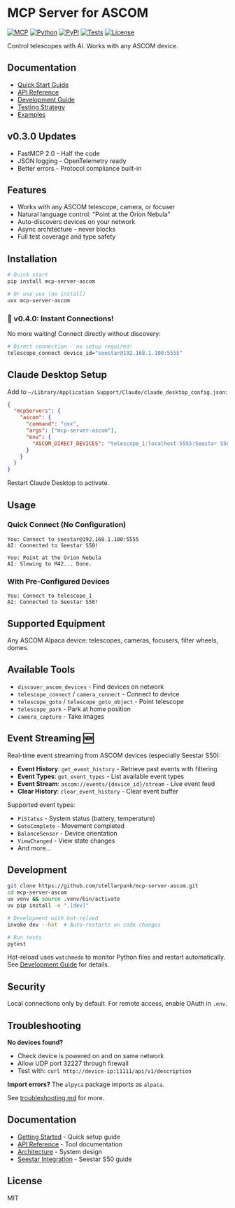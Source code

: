 # MCP Server for ASCOM

[![MCP](https://img.shields.io/badge/MCP-2025--06--18-brightgreen.svg)](https://modelcontextprotocol.io)
[![Python](https://img.shields.io/badge/python-3.10%2B-blue.svg)](https://www.python.org/downloads/)
[![PyPI](https://img.shields.io/pypi/v/mcp-server-ascom.svg)](https://pypi.org/project/mcp-server-ascom/)
[![Tests](https://github.com/stellarpunk/mcp-server-ascom/workflows/Test/badge.svg)](https://github.com/stellarpunk/mcp-server-ascom/actions)
[![License](https://img.shields.io/badge/license-MIT-green.svg)](LICENSE)

Control telescopes with AI. Works with any ASCOM device.

## Documentation

- [Quick Start Guide](QUICKSTART.md)
- [API Reference](docs/API.md)
- [Development Guide](docs/development.md)
- [Testing Strategy](docs/E2E_TESTING_GUIDE.md)
- [Examples](examples/README.md)

## v0.3.0 Updates

- FastMCP 2.0 - Half the code
- JSON logging - OpenTelemetry ready
- Better errors - Protocol compliance built-in

## Features

- Works with any ASCOM telescope, camera, or focuser
- Natural language control: "Point at the Orion Nebula"
- Auto-discovers devices on your network
- Async architecture - never blocks
- Full test coverage and type safety

## Installation

```bash
# Quick start
pip install mcp-server-ascom

# Or use uvx (no install)
uvx mcp-server-ascom
```

### 🚀 v0.4.0: Instant Connections!

No more waiting! Connect directly without discovery:
```bash
# Direct connection - no setup required!
telescope_connect device_id="seestar@192.168.1.100:5555"
```

## Claude Desktop Setup

Add to `~/Library/Application Support/Claude/claude_desktop_config.json`:
```json
{
  "mcpServers": {
    "ascom": {
      "command": "uvx",
      "args": ["mcp-server-ascom"],
      "env": {
        "ASCOM_DIRECT_DEVICES": "telescope_1:localhost:5555:Seestar S50"
      }
    }
  }
}
```

Restart Claude Desktop to activate.

## Usage

### Quick Connect (No Configuration)
```
You: Connect to seestar@192.168.1.100:5555
AI: Connected to Seestar S50!

You: Point at the Orion Nebula  
AI: Slewing to M42... Done.
```

### With Pre-Configured Devices
```
You: Connect to telescope_1
AI: Connected to Seestar S50!
```

## Supported Equipment

Any ASCOM Alpaca device: telescopes, cameras, focusers, filter wheels, domes.

## Available Tools

- `discover_ascom_devices` - Find devices on network
- `telescope_connect` / `camera_connect` - Connect to device
- `telescope_goto` / `telescope_goto_object` - Point telescope
- `telescope_park` - Park at home position
- `camera_capture` - Take images

## Event Streaming 🆕

Real-time event streaming from ASCOM devices (especially Seestar S50):

- **Event History**: `get_event_history` - Retrieve past events with filtering
- **Event Types**: `get_event_types` - List available event types  
- **Event Stream**: `ascom://events/{device_id}/stream` - Live event feed
- **Clear History**: `clear_event_history` - Clear event buffer

Supported event types:
- `PiStatus` - System status (battery, temperature)
- `GotoComplete` - Movement completed
- `BalanceSensor` - Device orientation
- `ViewChanged` - View state changes
- And more...

## Development

```bash
git clone https://github.com/stellarpunk/mcp-server-ascom.git
cd mcp-server-ascom
uv venv && source .venv/bin/activate
uv pip install -e ".[dev]"

# Development with hot-reload
invoke dev --hot  # Auto-restarts on code changes

# Run tests
pytest
```

Hot-reload uses `watchmedo` to monitor Python files and restart automatically.
See [Development Guide](docs/development.md) for details.

## Security

Local connections only by default. For remote access, enable OAuth in `.env`.

## Troubleshooting

**No devices found?**
- Check device is powered on and on same network
- Allow UDP port 32227 through firewall
- Test with: `curl http://device-ip:11111/api/v1/description`

**Import errors?** The `alpyca` package imports as `alpaca`.

See [troubleshooting.md](docs/troubleshooting.md) for more.

## Documentation

- [Getting Started](docs/GETTING_STARTED.md) - Quick setup guide
- [API Reference](docs/API.md) - Tool documentation
- [Architecture](docs/ARCHITECTURE.md) - System design
- [Seestar Integration](docs/seestar_integration.md) - Seestar S50 guide

## License

MIT